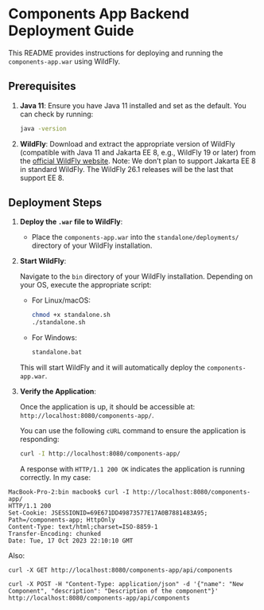 # Components App Backend Deployment Guide

This README provides instructions for deploying and running the `components-app.war` using WildFly.

## Prerequisites

1. **Java 11**: Ensure you have Java 11 installed and set as the default. You can check by running:
    ```bash
    java -version
    ```

2. **WildFly**: Download and extract the appropriate version of WildFly (compatible with Java 11 and Jakarta EE 8, e.g., WildFly 19 or later) from the [official WildFly website](https://wildfly.org/downloads/).
Note:
We don’t plan to support Jakarta EE 8 in standard WildFly. The WildFly 26.1 releases will be the last that support EE 8.
## Deployment Steps

1. **Deploy the `.war` file to WildFly**:

   - Place the `components-app.war` into the `standalone/deployments/` directory of your WildFly installation.
   
2. **Start WildFly**:

   Navigate to the `bin` directory of your WildFly installation. Depending on your OS, execute the appropriate script:

   - For Linux/macOS:
   
     ```bash
     chmod +x standalone.sh
     ./standalone.sh
     ```

   - For Windows:
   
     ```bash
     standalone.bat
     ```

   This will start WildFly and it will automatically deploy the `components-app.war`.

3. **Verify the Application**:

   Once the application is up, it should be accessible at: `http://localhost:8080/components-app/`.

   You can use the following `cURL` command to ensure the application is responding:

    ```bash
    curl -I http://localhost:8080/components-app/
    ```

   A response with `HTTP/1.1 200 OK` indicates the application is running correctly.
In my case:
```
MacBook-Pro-2:bin macbook$ curl -I http://localhost:8080/components-app/
HTTP/1.1 200 
Set-Cookie: JSESSIONID=69E671DD49873577E17A0B7881483A95; Path=/components-app; HttpOnly
Content-Type: text/html;charset=ISO-8859-1
Transfer-Encoding: chunked
Date: Tue, 17 Oct 2023 22:10:10 GMT
```

Also:
```shell
curl -X GET http://localhost:8080/components-app/api/components

curl -X POST -H "Content-Type: application/json" -d '{"name": "New Component", "description": "Description of the component"}' http://localhost:8080/components-app/api/components

```